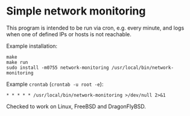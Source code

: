 # Simple network monitoring

This program is intended to be run via cron, e.g. every minute, and logs when one of defined IPs or hosts is not reachable.

Example installation:

```
make
make run
sudo install -m0755 network-monitoring /usr/local/bin/network-monitoring
```

Example `crontab` (`crontab -u root -e`):

```
* * * * * /usr/local/bin/network-monitoring >/dev/null 2>&1
```

Checked to work on Linux, FreeBSD and DragonFlyBSD.
